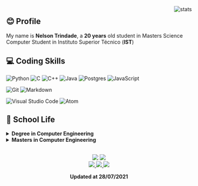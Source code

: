 <img align="right" alt="stats" src="https://github-readme-stats.vercel.app/api?username=nelsontr&title_color=1d87da&icon_color=539bf5&text_color=539bf5&bg_color=0000&show_icons=true&hide_border=true&hide=issues,prs" />

<p align="center">
<h2 align="left">😊 Profile</h2>
My name is <b>Nelson Trindade</b>, a <b>20 years</b> old student in Masters Science Computer Student in Instituto Superior Técnico (<b>IST</b>)
</p>

## :computer: Coding Skills

![Python](https://img.shields.io/badge/python-%2314354C.svg?style=for-the-badge&logo=python&logoColor=white)
![C](https://img.shields.io/badge/C-%2300599C.svg?style=for-the-badge&logo=c&logoColor=white)
![C++](https://img.shields.io/badge/C++-%2300599C.svg?style=for-the-badge&logo=c%2B%2B&logoColor=white)
![Java](https://img.shields.io/badge/Java-%23ED8B00.svg?style=for-the-badge&logo=java&logoColor=white)
![Postgres](https://img.shields.io/badge/Postgres-%23316192.svg?style=for-the-badge&logo=postgresql&logoColor=white)
![JavaScript](https://img.shields.io/badge/JavaScript-%23323330.svg?style=for-the-badge&logo=javascript&logoColor=%23F7DF1E)

![Git](https://img.shields.io/badge/git-%23F05033.svg?style=for-the-badge&logo=git&logoColor=white)
![Markdown](https://img.shields.io/badge/markdown-%23000000.svg?style=for-the-badge&logo=markdown&logoColor=white)

![Visual Studio Code](https://img.shields.io/badge/Visual%20Code-0078d7.svg?style=for-the-badge&logo=visual-studio-code&logoColor=white)
![Atom](https://img.shields.io/badge/Atom-%2366595C.svg?style=for-the-badge&logo=atom&logoColor=white)

## :school: School Life

<details id="school">

<summary> <b>Degree in Computer Engineering</b> </summary>

  <details id="firstYear">

  <summary>
    <b>:one:º Year</b>
    
    | Introduction to Algorithms and Data Structures | Foundations of Programming | Logic for Programming |
  </summary>

  | [![ReadMe Card](https://github-readme-stats.vercel.app/api/pin/?username=nelsontr&repo=FP_2018-2019)](https://github.com/nelsontr/FP_2018-2019) | [![ReadMe Card](https://github-readme-stats.vercel.app/api/pin/?username=nelsontr&repo=IAED_2018-2019)](https://github.com/nelsontr/IAED_2018-2019) |
  |:--:|:--:|
  | [![ReadMe Card](https://github-readme-stats.vercel.app/api/pin/?username=nelsontr&repo=LP_2018-2019)](https://github.com/nelsontr/LP_2018-2019) | -- |

  </details>

  <details id="secondYear">

  <summary>
    <b>:two:º Year</b>
    
    | Analysis and Synthesis of Algorithms | Human-Computer Interaction | Object-Oriented Programming | Operating Systems |
  </summary>

  | [![ReadMe Card](https://github-readme-stats.vercel.app/api/pin/?username=nelsontr&repo=SO_2019-2020)](https://github.com/nelsontr/SO_2019-2020)| [![ReadMe Card](https://github-readme-stats.vercel.app/api/pin/?username=nelsontr&repo=PO_2019-2020)](https://github.com/nelsontr/PO_2019-2020) | 
  |:--:|:--:|
  | [![ReadMe Card](https://github-readme-stats.vercel.app/api/pin/?username=nelsontr&repo=IPM_2019-2020)](https://github.com/nelsontr/IPM_2019-2020) | [![ReadMe Card](https://github-readme-stats.vercel.app/api/pin/?username=nelsontr&repo=ASA_2019-2020)](https://github.com/nelsontr/ASA_2019-2020)

  </details>

  <details id="thirdYear">

  <summary>
    <b>:three:º Year</b>
    
    | Artificial Intelligence | Computer Graphics | Databases | Computer Network |
    | Systems Analysis and Modeling | Theory of Computation | Compilers | Distributed Systems | Software Engineering |
  </summary>

  | [![ReadMe Card](https://github-readme-stats.vercel.app/api/pin/?username=nelsontr&repo=IA_2020-2021)](https://github.com/nelsontr/IA_2020-2021)| [![ReadMe Card](https://github-readme-stats.vercel.app/api/pin/?username=nelsontr&repo=BD_2020-2021)](https://github.com/nelsontr/BD_2020-2021) | 
  |:--:|:--:|
  | [![ReadMe Card](https://github-readme-stats.vercel.app/api/pin/?username=nelsontr&repo=CG_2020-2021)](https://github.com/nelsontr/CG_2020-2021) | [**RC 🔐**](https://github.com/nelsontr/RC_2020-2021)
  | [![ReadMe Card](https://github-readme-stats.vercel.app/api/pin/?username=nelsontr&repo=AMS_2020-2021)](https://github.com/nelsontr/AMS_2020-2021) | [![ReadMe Card](https://github-readme-stats.vercel.app/api/pin/?username=nelsontr&repo=Comp_2020-2021)](https://github.com/nelsontr/Comp_2020-2021)|
  | [![ReadMe Card](https://github-readme-stats.vercel.app/api/pin/?username=nelsontr&repo=ES_2020-2021)](https://github.com/nelsontr/ES_2020-2021) | [![ReadMe Card](https://github-readme-stats.vercel.app/api/pin/?username=nelsontr&repo=SD_2020-2021)](https://github.com/nelsontr/SD_2020-2021)|
  | [![ReadMe Card](https://github-readme-stats.vercel.app/api/pin/?username=nelsontr&repo=TCom_2020-2021)](https://github.com/nelsontr/TCom_2020-2021)| **--** |

  </details>

</details>

<details>
<summary><b>Masters in Computer Engineering</b></summary>
<p>On going... 🤭</p>
</details>

<br/>

<p align="center">
  <img src="https://img.shields.io/badge/Windows-0078D6?style=for-the-badge&logo=windows&logoColor=white"/>
  <img src="https://img.shields.io/badge/Linux-FCC624?style=for-the-badge&logo=linux&logoColor=black"/>
  
  <br/>
  
  <a href="https://discord.com/users/689142423728685070/">
    <img src="https://img.shields.io/badge/Discord-%237289DA.svg?style=for-the-badge&logo=discord&logoColor=white"/>
  </a>
  
  <a href="https://www.linkedin.com/in/trindadenelson/">
    <img src="https://img.shields.io/badge/linkedin-%230077B5.svg?style=for-the-badge&logo=linkedin&logoColor=white"/>
  </a>
  
  <a href="https://github.com/nelsontr?tab=followers">
    <img src="https://img.shields.io/badge/github-%23121011.svg?style=for-the-badge&logo=github&logoColor=white"/>
  </a>
</p>

<p align="center">
 <b>Updated at 28/07/2021</b>
</p>
